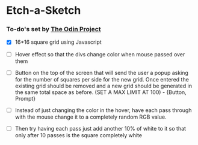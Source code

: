 # Etch-a-Sketch



### To-do's set by [The Odin Project](https://www.theodinproject.com/lessons/foundations-etch-a-sketch)

- [x] 16*16 square grid using Javascript
- [ ] Hover effect so that the divs change color when mouse passed over them
- [ ] Button on the top of the screen that will send the user a popup asking for the number of squares per side for the new grid. Once entered the existing grid should be removed and a new grid should be generated in the same total space as before. (SET A MAX LIMIT AT 100) - {Button, Prompt}
- [ ] Instead of just changing the color in the hover, have each pass through with the mouse change it to a completely random RGB value.
- [ ] Then try having each pass just add another 10% of white to it so that only after 10 passes is the square completely white

